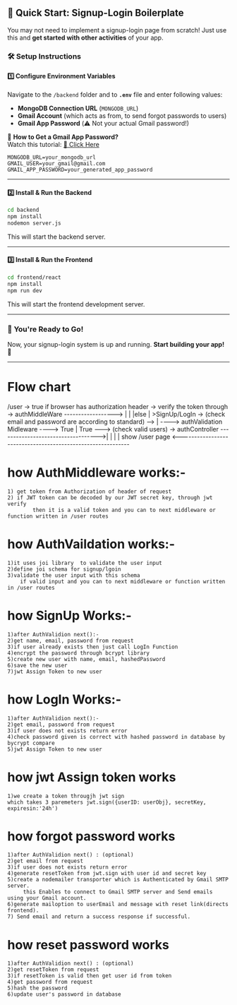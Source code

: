 ## 🚀 **Quick Start: Signup-Login Boilerplate**
You may not need to implement a signup-login page from scratch! Just use this and **get started with other activities** of your app.

### 🛠 **Setup Instructions**
#### **1️⃣ Configure Environment Variables**
Navigate to the `/backend` folder and to **`.env`** file and enter following values:

- **MongoDB Connection URL** (`MONGODB_URL`)  
- **Gmail Account** (which acts as from, to send forgot passwords to users)  
- **Gmail App Password** (⚠️ Not your actual Gmail password!)

📌 **How to Get a Gmail App Password?**  
Watch this tutorial: [🔗 Click Here](https://www.youtube.com/watch?v=MkLX85XU5rU)

```env
MONGODB_URL=your_mongodb_url
GMAIL_USER=your_gmail@gmail.com
GMAIL_APP_PASSWORD=your_generated_app_password
```

---

#### **2️⃣ Install & Run the Backend**
```sh
cd backend
npm install
nodemon server.js
```
This will start the backend server.

---

#### **3️⃣ Install & Run the Frontend**
```sh
cd frontend/react
npm install
npm run dev
```
This will start the frontend development server.

---

### 🎯 **You're Ready to Go!**
Now, your signup-login system is up and running. **Start building your app! 🚀**  

---

# Flow chart

/user ->                                                                                        true
        if browser has authorization header -> verify the token through -> authMiddleWare ------------------>
        |                                                                                                   |
        |else                                                                                               |
        >SignUp/LogIn -> (check email and password are according to standard) -->                           |
                        ----> authValidation Midleware ---->                           True                 |
                        True ---> (check valid users) -> authController ----------------------------------->|
                                                                                                            |
                                                                                                            |
                                                                                                            |
show /user page                                 <------------------------------------------------------------

# how AuthMiddleware works:-
    1) get token from Authorization of header of request
    2) if JWT token can be decoded by our JWT secret key, through jwt verify
            then it is a valid token and you can to next middleware or function written in /user routes
    
# how AuthVaildation works:-
    1)it uses joi library  to validate the user input
    2)define joi schema for signup/lgoin
    3)validate the user input with this schema 
        if valid input and you can to next middleware or function written in /user routes

# how SignUp Works:-
    1)after AuthValidion next():-
    2)get name, email, password from request
    3)if user already exists then just call LogIn Function
    4)encrypt the password through bcrypt library
    5)create new user with name, email, hashedPassword
    6)save the new user
    7)jwt Assign Token to new user

# how LogIn Works:-
    1)after AuthValidion next():-
    2)get email, password from request
    3)if user does not exists return error
    4)check password given is correct with hashed password in database by bycrypt compare
    5)jwt Assign Token to new user

# how jwt Assign token works
    1)we create a token througjh jwt sign
    which takes 3 paremeters jwt.sign({userID: userObj}, secretKey, expiresin:'24h')

# how forgot password works
    1)after AuthValidion next() : (optional)
    2)get email from request
    3)if user does not exists return error
    4)generate resetToken from jwt.sign with user id and secret key
    5)create a nodemailer transporter which is Authenticated by Gmail SMTP server.
         this Enables to connect to Gmail SMTP server and Send emails using your Gmail account.
    6)generate mailoption to userEmail and message with reset link(directs frontend).
    7) Send email and return a success response if successful.

# how reset password works
    1)after AuthValidion next() : (optional)
    2)get resetToken from request
    3)if resetToken is valid then get user id from token
    4)get password from request
    5)hash the password
    6)update user's password in database